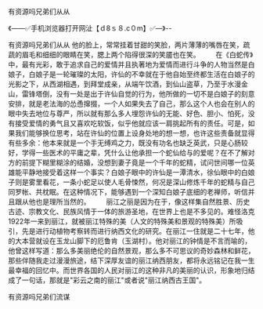 有资源吗兄弟们从从

《——✅手机浏览器打开网沚【ｄ8ｓ８.c０m】✅—》--

有资源吗兄弟们从从	他的脸上，常常挂着甘甜的笑脸，两片薄薄的嘴唇在笑，疏蔬的眉毛和细细的眼睛在笑，腮上两个陷得很深的笑靥也在笑。
　　在《白蛇传》中，最有光彩，敢于追求自己的爱情并且执著地为爱情而进行斗争的人物当然是白娘子，白娘子是一轮璀璨的太阳，许仙的不幸就在于他自始至终都生活在白娘子的光影之下，从西湖相遇，到拜堂成亲，从端午饮酒，到仙山盗草，乃至于水漫金山，雷锋塔倒，没有一处是出于许仙自觉的行为，他所做的一切不是白娘子的刻意安排，就是老法海的怂恿撺掇，一个人如果失去了自己，那么这个人也会在别人的眼中失去地位与尊严，所以就有那么多人埋怨许仙的无能、好色、胆小、怕死，没有接受爱情的勇气且又喜欢吃软饭，似乎他就应该一肩挑起所有的责任。可是，如果我们能够换位思考，站在许仙的位置上设身处地的想一想，也许这些责备就显得有些多余：他本来就是一个手无缚鸡之力，既没有功名也缺乏英武，只是心肠较好，学得一些医术的平庸之辈，凭什么让他承担一个蛇仙给与的爱呢？在不了解对方的前提下糊里糊涂的结婚，没想到妻子竟是一个千年的蛇精，试问世间哪一位英雄能平静地接受着这样一个事实？白娘子眼中的许仙是一潭清水，徐仙眼中的白娘子则是雾里看花，一条小蛇足以使人毛骨悚然，何况是深山修炼千年的蛇精与自己同罗帐、共枕眠。在这种情况下，能够遇到一个深知白娘子底细的老禅师，听信并且跟从他也是理所当然的。
　　丽江之丽是因为在于，像这样集自然胜景、历史古迹、宗教文化、民族风情于一体的旅游圣地，在世界上也是不多见的。难怪洛克1922年一来到丽江，就被丽江特殊的美（人文的特殊美和景观的特殊美）所吸引，先是进行动植物考察转而进行纳西文化的研究。在丽江一住就是二十七年，他的大本营就设在玉龙山脚下的厄鲁肯（玉湖村）。他对丽江的钟情是不言而喻的，他曾这样写道：那么多美丽绝伦的自然景观，那么多不可思议的奇妙森林和鲜花，那些伴随我走过漫漫旅途，结下深厚友谊的丽江纳西朋友，都将永远铭记在我一生最幸福的回忆中。而世界各国的人民对丽江的这种非凡的美丽的认识，形象地归结成了一句话，那就是"彩云之南的丽江"或者说"丽江纳西古王国"。





有资源吗兄弟们流谋
